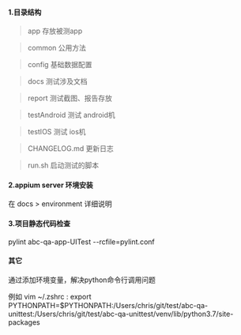 #### 1.目录结构
>app                      存放被测app

>common                   公用方法

>config                   基础数据配置

>docs                     测试涉及文档

>report                   测试截图、报告存放

>testAndroid              测试 android机

>testIOS                  测试 ios机

>CHANGELOG.md             更新日志

>run.sh 启动测试的脚本


#### 2.appium server 环境安装
在 docs > environment 详细说明


#### 3.项目静态代码检查
pylint abc-qa-app-UITest --rcfile=pylint.conf

#### 其它
通过添加环境变量，解决python命令行调用问题

例如 vim ~/.zshrc :
export PYTHONPATH=$PYTHONPATH:/Users/chris/git/test/abc-qa-unittest:/Users/chris/git/test/abc-qa-unittest/venv/lib/python3.7/site-packages